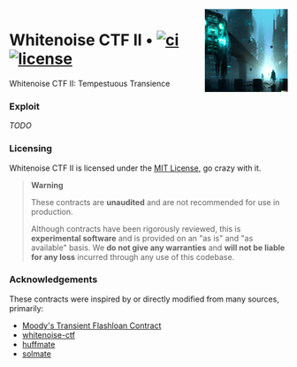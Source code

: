 <img align="right" width="150" height="150" top="100" src="./assets/ctf2.png">

# Whitenoise CTF II • [![ci](https://github.com/whitenois3/ctf2/actions/workflows/test.yml/badge.svg)](https://github.com/whitenois3/ctf2/actions/workflows/test.yml) [![license](https://img.shields.io/badge/License-MIT-orange.svg?label=license)](https://opensource.org/licenses/MIT)

Whitenoise CTF II: Tempestuous Transience

### Exploit

_TODO_

### Licensing

Whitenoise CTF II is licensed under the [MIT License](https://opensource.org/licenses/MIT), go crazy with it.

> **Warning**
>
> These contracts are **unaudited** and are not recommended for use in production.
>
> Although contracts have been rigorously reviewed, this is **experimental software** and is provided on an "as is" and "as available" basis.
> We **do not give any warranties** and **will not be liable for any loss** incurred through any use of this codebase.

### Acknowledgements

These contracts were inspired by or directly modified from many sources, primarily:

- [Moody's Transient Flashloan Contract](https://hackmd.io/@7-EMZFyUQNeY0Ttk6APiXA/r1rHOZ8mo#)
- [whitenoise-ctf](https://github.com/whitenois3/whitenoise-ctf)
- [huffmate](https://github.com/pentagonxyz/huffmate)
- [solmate](https://github.com/transmissions11/solmate)
